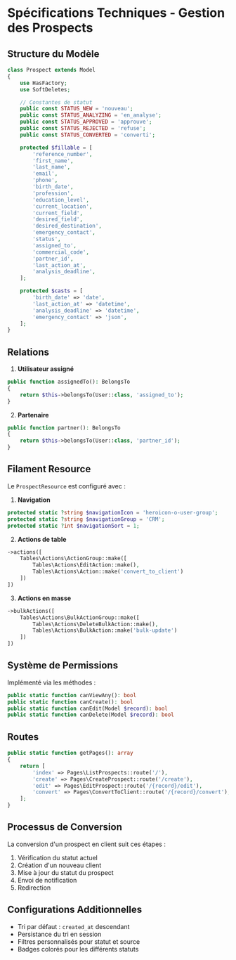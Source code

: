 # Spécifications Techniques - Gestion des Prospects

## Structure du Modèle

```php
class Prospect extends Model
{
    use HasFactory;
    use SoftDeletes;

    // Constantes de statut
    public const STATUS_NEW = 'nouveau';
    public const STATUS_ANALYZING = 'en_analyse';
    public const STATUS_APPROVED = 'approuve';
    public const STATUS_REJECTED = 'refuse';
    public const STATUS_CONVERTED = 'converti';

    protected $fillable = [
        'reference_number',
        'first_name',
        'last_name',
        'email',
        'phone',
        'birth_date',
        'profession',
        'education_level',
        'current_location',
        'current_field',
        'desired_field',
        'desired_destination',
        'emergency_contact',
        'status',
        'assigned_to',
        'commercial_code',
        'partner_id',
        'last_action_at',
        'analysis_deadline',
    ];

    protected $casts = [
        'birth_date' => 'date',
        'last_action_at' => 'datetime',
        'analysis_deadline' => 'datetime',
        'emergency_contact' => 'json',
    ];
}
```

## Relations

1. **Utilisateur assigné**
```php
public function assignedTo(): BelongsTo
{
    return $this->belongsTo(User::class, 'assigned_to');
}
```

2. **Partenaire**
```php
public function partner(): BelongsTo
{
    return $this->belongsTo(User::class, 'partner_id');
}
```

## Filament Resource

Le `ProspectResource` est configuré avec :

1. **Navigation**
```php
protected static ?string $navigationIcon = 'heroicon-o-user-group';
protected static ?string $navigationGroup = 'CRM';
protected static ?int $navigationSort = 1;
```

2. **Actions de table**
```php
->actions([
    Tables\Actions\ActionGroup::make([
        Tables\Actions\EditAction::make(),
        Tables\Actions\Action::make('convert_to_client')
    ])
])
```

3. **Actions en masse**
```php
->bulkActions([
    Tables\Actions\BulkActionGroup::make([
        Tables\Actions\DeleteBulkAction::make(),
        Tables\Actions\BulkAction::make('bulk-update')
    ])
])
```

## Système de Permissions

Implémenté via les méthodes :
```php
public static function canViewAny(): bool
public static function canCreate(): bool
public static function canEdit(Model $record): bool
public static function canDelete(Model $record): bool
```

## Routes

```php
public static function getPages(): array
{
    return [
        'index' => Pages\ListProspects::route('/'),
        'create' => Pages\CreateProspect::route('/create'),
        'edit' => Pages\EditProspect::route('/{record}/edit'),
        'convert' => Pages\ConvertToClient::route('/{record}/convert'),
    ];
}
```

## Processus de Conversion

La conversion d'un prospect en client suit ces étapes :

1. Vérification du statut actuel
2. Création d'un nouveau client
3. Mise à jour du statut du prospect
4. Envoi de notification
5. Redirection

## Configurations Additionnelles

- Tri par défaut : `created_at` descendant
- Persistance du tri en session
- Filtres personnalisés pour statut et source
- Badges colorés pour les différents statuts

